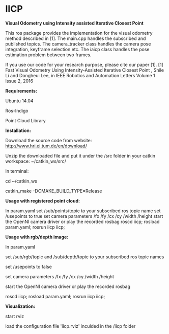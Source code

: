 # IICP
**Visual Odometry using Intensity assisted Iterative Closest Point**

This ros package provides the implementation for the visual odometry method described in [1]. 
The main.cpp handles the subscribed and published topics.
The camera_tracker class handles the camera pose integration, keyframe selection etc.
The iaicp class handles the pose estimation problem between two frames.

If you use our code for your research purpose, please cite our paper [1].
[1] Fast Visual Odometry Using Intensity-Assisted Iterative Closest Point , Shile Li and Dongheui Lee, in IEEE Robotics and Automation Letters Volume 1 Issue 2, 2016

**Requirements:**

Ubuntu 14.04

Ros-Indigo

Point Cloud Library


**Installation:**

Download the source code from website: http://www.hri.ei.tum.de/en/download/

Unzip the downloaded file and put it under the /src folder in your catkin workspace: ~/catkin_ws/src/

In terminal:

cd ~/catkin_ws

catkin_make -DCMAKE_BUILD_TYPE=Release


**Usage with registered point cloud:**

In param.yaml
set /sub/points/topic to your subscribed ros topic name
set /usepoints to true
set camera parameters /fx /fy /cx /cy /width /height
start the OpenNI camera driver or play the recorded rosbag
roscd iicp;   rosload param.yaml;   rosrun iicp iicp;


**Usage with rgb/depth image:**

In param.yaml

set /sub/rgb/topic  and /sub/depth/topic to your subscribed ros topic names

set /usepoints to false

set camera parameters /fx /fy /cx /cy /width /height

start the OpenNI camera driver or play the recorded rosbag

roscd iicp;   rosload param.yaml;   rosrun iicp iicp;


**Visualization:**

start rviz

load the configuration file 'iicp.rviz'  inculded in the /iicp folder

